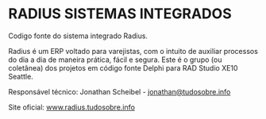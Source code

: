 # RADIUS SISTEMAS INTEGRADOS
Codigo fonte do sistema integrado Radius.

Radius é um ERP voltado para varejistas, com o intuito de auxiliar processos do dia a dia de maneira prática, fácil e segura.
Este é o grupo (ou coletânea) dos projetos em código fonte Delphi para RAD Studio XE10 Seattle.

Responsável técnico:  Jonathan Scheibel - jonathan@tudosobre.info

Site oficial:         www.radius.tudosobre.info
